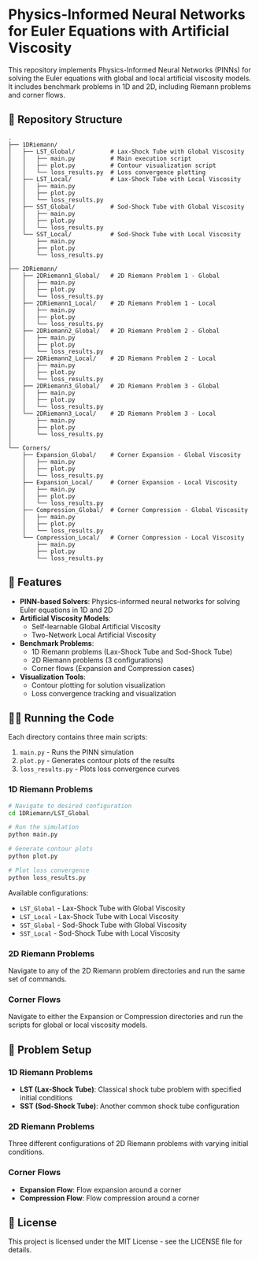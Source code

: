 # Physics-Informed Neural Networks for Euler Equations with Artificial Viscosity

This repository implements Physics-Informed Neural Networks (PINNs) for solving the Euler equations with global and local artificial viscosity models. It includes benchmark problems in 1D and 2D, including Riemann problems and corner flows.

## 📂 Repository Structure

```
.
├── 1DRiemann/
│   ├── LST_Global/          # Lax-Shock Tube with Global Viscosity
│   │   ├── main.py          # Main execution script
│   │   ├── plot.py          # Contour visualization script
│   │   └── loss_results.py  # Loss convergence plotting
│   ├── LST_Local/           # Lax-Shock Tube with Local Viscosity
│   │   ├── main.py
│   │   ├── plot.py
│   │   └── loss_results.py
│   ├── SST_Global/          # Sod-Shock Tube with Global Viscosity
│   │   ├── main.py
│   │   ├── plot.py
│   │   └── loss_results.py
│   └── SST_Local/           # Sod-Shock Tube with Local Viscosity
│       ├── main.py
│       ├── plot.py
│       └── loss_results.py
│  
├── 2DRiemann/
│   ├── 2DRiemann1_Global/   # 2D Riemann Problem 1 - Global
│   │   ├── main.py
│   │   ├── plot.py
│   │   └── loss_results.py
│   ├── 2DRiemann1_Local/    # 2D Riemann Problem 1 - Local
│   │   ├── main.py
│   │   ├── plot.py
│   │   └── loss_results.py
│   ├── 2DRiemann2_Global/   # 2D Riemann Problem 2 - Global
│   │   ├── main.py
│   │   ├── plot.py
│   │   └── loss_results.py
│   ├── 2DRiemann2_Local/    # 2D Riemann Problem 2 - Local
│   │   ├── main.py
│   │   ├── plot.py
│   │   └── loss_results.py
│   ├── 2DRiemann3_Global/   # 2D Riemann Problem 3 - Global
│   │   ├── main.py
│   │   ├── plot.py
│   │   └── loss_results.py
│   └── 2DRiemann3_Local/    # 2D Riemann Problem 3 - Local
│       ├── main.py
│       ├── plot.py
│       └── loss_results.py
│
└── Corners/
    ├── Expansion_Global/    # Corner Expansion - Global Viscosity
    │   ├── main.py
    │   ├── plot.py
    │   └── loss_results.py
    ├── Expansion_Local/     # Corner Expansion - Local Viscosity
    │   ├── main.py
    │   ├── plot.py
    │   └── loss_results.py
    ├── Compression_Global/  # Corner Compression - Global Viscosity
    │   ├── main.py
    │   ├── plot.py
    │   └── loss_results.py
    └── Compression_Local/   # Corner Compression - Local Viscosity
        ├── main.py
        ├── plot.py
        └── loss_results.py
```

## 🚀 Features

- **PINN-based Solvers**: Physics-informed neural networks for solving Euler equations in 1D and 2D
- **Artificial Viscosity Models**:
  - Self-learnable Global Artificial Viscosity
  - Two-Network Local Artificial Viscosity
- **Benchmark Problems**:
  - 1D Riemann problems (Lax-Shock Tube and Sod-Shock Tube)
  - 2D Riemann problems (3 configurations)
  - Corner flows (Expansion and Compression cases)
- **Visualization Tools**:
  - Contour plotting for solution visualization
  - Loss convergence tracking and visualization

## 🏃‍♂️ Running the Code

Each directory contains three main scripts:

1. `main.py` - Runs the PINN simulation
2. `plot.py` - Generates contour plots of the results
3. `loss_results.py` - Plots loss convergence curves

### 1D Riemann Problems
```bash
# Navigate to desired configuration
cd 1DRiemann/LST_Global

# Run the simulation
python main.py

# Generate contour plots
python plot.py

# Plot loss convergence
python loss_results.py
```

Available configurations:
- `LST_Global` - Lax-Shock Tube with Global Viscosity
- `LST_Local` - Lax-Shock Tube with Local Viscosity
- `SST_Global` - Sod-Shock Tube with Global Viscosity
- `SST_Local` - Sod-Shock Tube with Local Viscosity

### 2D Riemann Problems
Navigate to any of the 2D Riemann problem directories and run the same set of commands.

### Corner Flows
Navigate to either the Expansion or Compression directories and run the scripts for global or local viscosity models.

## 📌 Problem Setup

### 1D Riemann Problems
- **LST (Lax-Shock Tube)**: Classical shock tube problem with specified initial conditions
- **SST (Sod-Shock Tube)**: Another common shock tube configuration

### 2D Riemann Problems
Three different configurations of 2D Riemann problems with varying initial conditions.

### Corner Flows
- **Expansion Flow**: Flow expansion around a corner
- **Compression Flow**: Flow compression around a corner


## 📄 License

This project is licensed under the MIT License - see the LICENSE file for details.